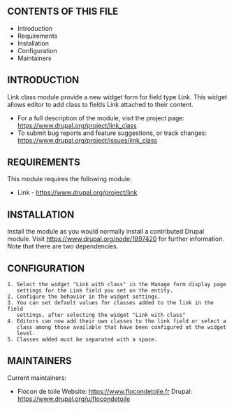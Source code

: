 CONTENTS OF THIS FILE
---------------------

 * Introduction
 * Requirements
 * Installation
 * Configuration
 * Maintainers


INTRODUCTION
------------

Link class module provide a new widget form for field type Link. This widget
allows editor to add class to fields Link attached to their content.

 * For a full description of the module, visit the project page:
   https://www.drupal.org/project/link_class
 * To submit bug reports and feature suggestions, or track changes:
   https://www.drupal.org/project/issues/link_class


REQUIREMENTS
------------

This module requires the following module:

 * Link - https://www.drupal.org/project/link

INSTALLATION
------------

Install the module as you would normally install a
contributed Drupal module. Visit https://www.drupal.org/node/1897420 for
further information. Note that there are two dependencies.


CONFIGURATION
-------------

    1. Select the widget "Link with class" in the Manage form display page
       settings for the Link field you set on the entity.
    2. Configure the behavior in the widget settings.
    3. You can set default values for classes added to the link in the field
       settings, after selecting the widget "Link with class"
    4. Editors can now add their own classes to the link field or select a
       class among those available that have been configured at the widget
       level.
    5. Classes added must be separated with a space.

MAINTAINERS
-----------

Current maintainers:

 * Flocon de toile
   Website: https://www.flocondetoile.fr
   Drupal: https://www.drupal.org/u/flocondetoile
